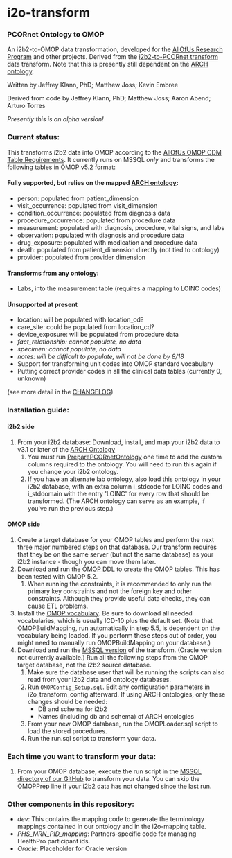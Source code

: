 # i2o-transform
### PCORnet Ontology to OMOP 
An i2b2-to-OMOP data transformation, developed for the [AllOfUs Research Program](https://www.nih.gov/research-training/allofus-research-program) and other projects. Derived from the [i2b2-to-PCORnet transform](https://github.com/ARCH-commons/i2p-transform) data transform. Note that this is presently still dependent on the [ARCH ontology](https://github.com/ARCH-commons/arch-ontology).

Written by Jeffrey Klann, PhD; Matthew Joss; Kevin Embree

Derived from code by Jeffrey Klann, PhD; Matthew Joss; Aaron Abend; Arturo Torres

_Presently this is an alpha version!_

### Current status:
This transforms i2b2 data into OMOP according to the [AllOfUs OMOP CDM Table Requirements](https://sites.google.com/view/ehrupload/omop-tables). It currently runs on MSSQL _only_ and transforms the following tables in OMOP v5.2 format:

#### Fully supported, but relies on the mapped [ARCH ontology](https://github.com/ARCH-commons/arch-ontology):
* person: populated from patient_dimension
* visit_occurrence: populated from visit_dimension
* condition_occurrence: populated from diagnosis data
* procedure_occurrence: populated from procedure data 
* measurement: populated with diagnosis, procedure, vital signs, and labs 
* observation: populated with diagnosis and procedure data
* drug_exposure: populated with medication and procedure data
* death: populated from patient_dimension directly (not tied to ontology)
* provider: populated from provider dimension

#### Transforms from any ontology:
* Labs, into the measurement table (requires a mapping to LOINC codes)

#### Unsupported at present
* location: will be populated with location_cd?
* care_site: could be populated from location_cd?
* device_exposure: will be populated from procedure data
* _fact_relationship: cannot populate, no data_
* _specimen: cannot populate, no data_
* _notes: will be difficult to populate, will not be done by 8/18_
* Support for transforming unit codes into OMOP standard vocabulary
* Putting correct provider codes in all the clinical data tables (currently 0, unknown)

(see more detail in the [CHANGELOG](https://github.com/i2b2-omop/i2o-transform/blob/master/CHANGELOG.md))

### Installation guide:

#### i2b2 side
1. From your i2b2 database: Download, install, and map your i2b2 data to v3.1 or later of the [ARCH Ontology](https://github.com/ARCH-commons/arch-ontology/blob/master/Documentation/INSTALL.md)
    1. You must run [PreparePCORnetOntology](https://github.com/i2b2-omop/i2o-transform/blob/covid_dev/MSSQL/preparePCORnetOntology.sql) one time to add the custom columns required to the ontology. You will need to run this again if you change your i2b2 ontology.
    2. If you have an alternate lab ontology, also load this ontology in your i2b2 database, with an extra column i_stdcode for LOINC codes and i_stddomain with the entry 'LOINC' for every row that should be transformed. (The ARCH ontology can serve as an example, if you've run the previous step.)

#### OMOP side
1. Create a target database for your OMOP tables and perform the next three major numbered steps on that database. Our transform requires that they be on the same server (but not the same database) as your i2b2 instance - though you can move them later.
2. Download and run the [OMOP DDL](https://github.com/OHDSI/CommonDataModel/releases) to create the OMOP tables. This has been tested with OMOP 5.2.
   1. When running the constraints, it is recommended to only run the primary key constraints and not the foreign key and other constraints. Although they provide useful data checks, they can cause ETL problems.
4. Install the [OMOP vocabulary](http://athena.ohdsi.org/vocabulary/list). Be sure to download all needed vocabularies, which is usually ICD-10 plus the default set. (Note that OMOPBuildMapping, run automatically in step 5.5, is dependent on the vocabulary being loaded. If you perform these steps out of order, you might need to manually run OMOPBuildMapping on your database.)
5. Download and run the [MSSQL version](https://github.com/ARCH-commons/i2o-transform/tree/master/MSSQL) of the transform. (Oracle version not currently available.) Run all the following steps from the OMOP target database, not the i2b2 source database.
    1. Make sure the database user that will be running the scripts can also read from your i2b2 data and ontology databases. 
    3. Run [`OMOPConfig_Setup.sql`](https://github.com/i2b2-omop/i2o-transform/blob/covid_dev/MSSQL/OMOPConfig_Setup.sql). Edit any configuration parameters in i2o_transform_config afterward. If using ARCH ontologies, only these changes should be needed:
        * DB and schema for i2b2
        * Names (including db and schema) of ARCH ontologies
    6. From your new OMOP database, run the OMOPLoader.sql script to load the stored procedures.
    8. Run the run.sql script to transform your data. 

### Each time you want to transform your data:
1. From your OMOP database, execute the run script in the [MSSQL directory of our GitHub](https://github.com/ARCH-commons/i2o-transform/tree/master/MSSQL) to transform your data. You can skip the OMOPPrep line if your i2b2 data has not changed since the last run.

### Other components in this repository:
- *dev*: This contains the mapping code to generate the terminology mappings contained in our ontology and in the i2o-mapping table.
- *PHS_MRN_PID_mapping*: Partners-specific code for managing HealthPro participant ids.
- *Oracle*: Placeholder for Oracle version
